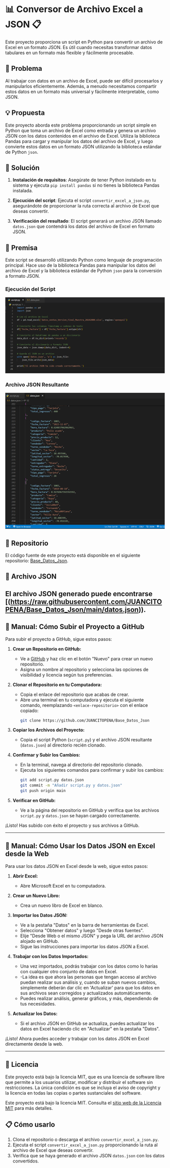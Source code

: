# 📊 Conversor de Archivo Excel a JSON 📋

Este proyecto proporciona un script en Python para convertir un archivo de Excel en un formato JSON. Es útil cuando necesitas transformar datos tabulares en un formato más flexible y fácilmente procesable.

## 🚀 Problema

Al trabajar con datos en un archivo de Excel, puede ser difícil procesarlos y manipularlos eficientemente. Además, a menudo necesitamos compartir estos datos en un formato más universal y fácilmente interpretable, como JSON.

## 💡 Propuesta

Este proyecto aborda este problema proporcionando un script simple en Python que toma un archivo de Excel como entrada y genera un archivo JSON con los datos contenidos en el archivo de Excel. Utiliza la biblioteca Pandas para cargar y manipular los datos del archivo de Excel, y luego convierte estos datos en un formato JSON utilizando la biblioteca estándar de Python `json`.

## 🔧 Solución

1. **Instalación de requisitos**: Asegúrate de tener Python instalado en tu sistema y ejecuta `pip install pandas` si no tienes la biblioteca Pandas instalada.

2. **Ejecución del script**: Ejecuta el script `convertir_excel_a_json.py`, asegurándote de proporcionar la ruta correcta al archivo de Excel que deseas convertir.

3. **Verificación del resultado**: El script generará un archivo JSON llamado `datos.json` que contendrá los datos del archivo de Excel en formato JSON.

## 📝 Premisa

Este script se desarrolló utilizando Python como lenguaje de programación principal. Hace uso de la biblioteca Pandas para manipular los datos del archivo de Excel y la biblioteca estándar de Python `json` para la conversión a formato JSON.

### Ejecución del Script

![](script.png)

### Archivo JSON Resultante

![](json.png)

## 📂 Repositorio

El código fuente de este proyecto está disponible en el siguiente repositorio: [Base_Datos_Json](https://github.com/JUANCITOPENA/Base_Datos_Json).

## 📄 Archivo JSON

El archivo JSON generado puede encontrarse [(https://raw.githubusercontent.com/JUANCITOPENA/Base_Datos_Json/main/datos.json)).
----
## 📝 Manual: Cómo Subir el Proyecto a GitHub

Para subir el proyecto a GitHub, sigue estos pasos:

1. **Crear un Repositorio en GitHub:**
   - Ve a [GitHub](https://github.com/) y haz clic en el botón "Nuevo" para crear un nuevo repositorio.
   - Asigna un nombre al repositorio y selecciona las opciones de visibilidad y licencia según tus preferencias.

2. **Clonar el Repositorio en tu Computadora:**
   - Copia el enlace del repositorio que acabas de crear.
   - Abre una terminal en tu computadora y ejecuta el siguiente comando, reemplazando `<enlace-repositorio>` con el enlace copiado:
     ```bash
     git clone https://github.com/JUANCITOPENA/Base_Datos_Json
     ```

3. **Copiar los Archivos del Proyecto:**
   - Copia el script Python (`script.py`) y el archivo JSON resultante (`datos.json`) al directorio recién clonado.

4. **Confirmar y Subir los Cambios:**
   - En la terminal, navega al directorio del repositorio clonado.
   - Ejecuta los siguientes comandos para confirmar y subir los cambios:
     ```bash
     git add script.py datos.json
     git commit -m "Añadir script.py y datos.json"
     git push origin main
     ```

5. **Verificar en GitHub:**
   - Ve a la página del repositorio en GitHub y verifica que los archivos `script.py` y `datos.json` se hayan cargado correctamente.

¡Listo! Has subido con éxito el proyecto y sus archivos a GitHub.

----

## 📝 Manual: Cómo Usar los Datos JSON en Excel desde la Web

Para usar los datos JSON en Excel desde la web, sigue estos pasos:

1. **Abrir Excel:**
   - Abre Microsoft Excel en tu computadora.

2. **Crear un Nuevo Libro:**
   - Crea un nuevo libro de Excel en blanco.

3. **Importar los Datos JSON:**
   - Ve a la pestaña "Datos" en la barra de herramientas de Excel.
   - Selecciona "Obtener datos" y luego "Desde otras fuentes".
   - Elije "Desde Web o el mismo JSON" y pega la URL del archivo JSON alojado en GitHub.
   - Sigue las instrucciones para importar los datos JSON a Excel.

4. **Trabajar con los Datos Importados:**
   - Una vez importados, podrás trabajar con los datos como lo harías con cualquier otro conjunto de datos en Excel.
   - -La idea es que ahora las personas que tengan acceso al archivo puedan realizar sus análisis y, cuando se suban nuevos cambios, simplemente deberán dar clic en 'Actualizar' para que los datos en sus archivos sean corregidos y actualizados automáticamente.
   - Puedes realizar análisis, generar gráficos, y más, dependiendo de tus necesidades.

5. **Actualizar los Datos:**
   - Si el archivo JSON en GitHub se actualiza, puedes actualizar los datos en Excel haciendo clic en "Actualizar" en la pestaña "Datos".

¡Listo! Ahora puedes acceder y trabajar con los datos JSON en Excel directamente desde la web.

----
## 📄 Licencia

Este proyecto está bajo la licencia MIT, que es una licencia de software libre que permite a los usuarios utilizar, modificar y distribuir el software sin restricciones. La única condición es que se incluya el aviso de copyright y la licencia en todas las copias o partes sustanciales del software.

Este proyecto está bajo la licencia MIT. Consulta el [sitio web de la Licencia MIT](https://opensource.org/licenses/MIT) para más detalles.

## 📋 Cómo usarlo

1. Clona el repositorio o descarga el archivo `convertir_excel_a_json.py`.
2. Ejecuta el script `convertir_excel_a_json.py` proporcionando la ruta al archivo de Excel que deseas convertir.
3. Verifica que se haya generado el archivo JSON `datos.json` con los datos convertidos.

